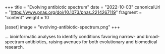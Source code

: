 +++
title = "Evolving antibiotic spectrum"
date = "2022-10-03"
canonicalUrl = "https://www.pnas.org/doi/10.1073/pnas.2214267119"
fragment = "content"
weight = 10

[asset]
    image = "evolving-antibiotic-spectrum.png"
+++

... bioinformatic analyses to identify conditions favoring narrow- and 
broad-spectrum antibiotics, raising avenues for both evolutionary and 
biomedical research.
